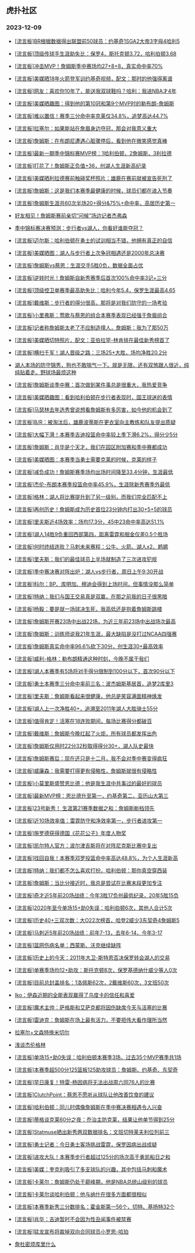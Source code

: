 ## 虎扑社区 
### 2023-12-09

+ [[流言板]BR根据数据得出联盟前50球员：约基奇1SGA2大帝3字母4哈利5](https://bbs.hupu.com/623537536.html)

+ [[流言板]顶级传球手生涯助失比：保罗4，斯托克顿3.72，哈利伯顿3.68](https://bbs.hupu.com/623536793.html)

+ [[流言板]冲击MVP！詹姆斯季中赛场均27+8+8，真实命中率70%](https://bbs.hupu.com/623536587.html)

+ [[流言板]美媒晒18年火箭登军训约基奇视频，配文：那时的他强得离谱](https://bbs.hupu.com/623537829.html)

+ [[流言板]网友：喜欢你10年了，能送我双球鞋吗？哈利：我进NBA才4年](https://bbs.hupu.com/623535598.html)

+ [[流言板]美媒晒趣图：得到他的第10冠和第9个MVP时的勒布朗-詹姆斯](https://bbs.hupu.com/623536417.html)

+ [[流言板]难以置信！赛季三分命中率克莱仅34.8%，追梦高达44.7%](https://bbs.hupu.com/623536293.html)

+ [[流言板]拉塞尔：如果能站在詹眉身边夺冠，那会对我意义重大](https://bbs.hupu.com/623536721.html)

+ [[流言板]詹姆斯：在布朗尼遭遇心脏骤停后，看到他在微笑感觉真棒](https://bbs.hupu.com/623537350.html)

+ [[流言板]最新一期季中锦标赛MVP榜：1哈利伯顿，2詹姆斯，3利拉德](https://bbs.hupu.com/623538117.html)

+ [[流言板]打花了！詹姆斯正负值+36，创湖人生涯新高纪录](https://bbs.hupu.com/623537156.html)

+ [[流言板]美媒晒利拉德赛前触碰奖杯照片：雄鹿在赛前就被宣告死刑了](https://bbs.hupu.com/623538350.html)

+ [[流言板]詹姆斯：这是我们本赛季最健康的时候，球员们都在进入节奏](https://bbs.hupu.com/623537515.html)

+ [[流言板]詹姆斯生涯共60次半场20+得分&75%+命中率，高居历史第一](https://bbs.hupu.com/623538269.html)

+ [好友相见！詹姆斯赛前亲切“问候”场边记者杰弗森](https://bbs.hupu.com/623533487.html)

+ [季中锦标赛决赛预测：步行者vs湖人，你看好谁能夺冠？](https://bbs.hupu.com/623532988.html)

+ [[流言板]迈尔斯：哈利伯顿在勇士的试训相当不错，他拥有真正的自信](https://bbs.hupu.com/623534817.html)

+ [[流言板]美媒晒图：湖人与步行者上次争冠相遇还是2000年总决赛](https://bbs.hupu.com/623537380.html)

+ [[流言板]詹姆斯vs蔡恩：生涯交手5胜0负，数据全面占优](https://bbs.hupu.com/623532593.html)

+ [[流言板]逆转时光！詹姆斯自新秀赛季后首次100%命中率3记+三分](https://bbs.hupu.com/623533224.html)

+ [[流言板]顶级控卫单赛季最高助失比：哈利今年5.4，保罗生涯最高4.65](https://bbs.hupu.com/623535694.html)

+ [[流言板]戴维斯：步行者的得分很高，那将是对我们防守的一场考验](https://bbs.hupu.com/623536842.html)

+ [[流言板]小里弗斯：莺歌与蔡恩的组合本赛季表现已经强于詹眉组合](https://bbs.hupu.com/623536219.html)

+ [[流言板]记者称詹姆斯太老了不应制造撞人，詹姆斯：我为了那50万](https://bbs.hupu.com/623531720.html)

+ [[流言板]美媒晒切特照片，配文：亚伯拉罕-林肯排在最佳新秀榜首了](https://bbs.hupu.com/623538137.html)

+ [[流言板]横扫千军！湖人晋级之路：三场25+大胜，场均净胜20.2分](https://bbs.hupu.com/623535826.html)

+ [湖人本场的防守锦秀，狗也不敢喘气一下。就是无限，还有双煞跟人很近，纯纯贴着走。野球场最烦这种](https://bbs.hupu.com/623531816.html)

+ [[流言板]詹姆斯谈季中赛：首次做到某件事总是很重大，我热爱竞争](https://bbs.hupu.com/623538673.html)

+ [[流言板]美媒晒趣图：看到哈利伯顿在步行者表现时，国王球迷的表情](https://bbs.hupu.com/623537724.html)

+ [[流言板]马瑟林去年选秀曾说想看詹姆斯有多厉害，如今他的机会到了](https://bbs.hupu.com/623531148.html)

+ [[流言板]B/R：被淘汰后，雄鹿波蒂斯在更衣室向主教练和队友提出质疑](https://bbs.hupu.com/623527340.html)

+ [[流言板]大幅下滑！本赛季吉迪投篮命中率较上季下滑6.2%，得分少5分](https://bbs.hupu.com/623538440.html)

+ [[流言板]詹姆斯：肖华是个天才，我们在园区附加赛和季中赛都成功](https://bbs.hupu.com/623532250.html)

+ [[流言板]美媒晒图：本赛季当勇士需要克莱的时候，克莱的样子](https://bbs.hupu.com/623537250.html)

+ [[流言板]减负成功！詹姆斯赛季场均出场时间降至33.4分钟，生涯最低](https://bbs.hupu.com/623533045.html)

+ [[流言板]杰伦-布朗本赛季投篮命中率45.9%，生涯除新秀赛季外最低](https://bbs.hupu.com/623537923.html)

+ [[流言板]格林：湖人将比赛提升到了另一级别，而我们完全匹配不上](https://bbs.hupu.com/623535974.html)

+ [[流言板]再创历史！詹姆斯成为历史首位23分钟内打出30+5+5的球员](https://bbs.hupu.com/623529016.html)

+ [[流言板]里夫斯近4场效率：场均17.3分，45中23命中率高达51.1%](https://bbs.hupu.com/623535741.html)

+ [[流言板]湖人14胜9负重回西部第四，距离雷霆和掘金仅差0.5个胜场](https://bbs.hupu.com/623530645.html)

+ [[流言板]何时终结连败？马刺未来赛程：公牛、火箭、湖人x2、鹈鹕](https://bbs.hupu.com/623537979.html)

+ [[流言板]里夫斯：我们的最佳球员上半场就制造了三次进攻犯规](https://bbs.hupu.com/623534655.html)

+ [[流言板]季中赛决赛对阵出炉：湖人vs步行者，周日上午9:30开战](https://bbs.hupu.com/623528817.html)

+ [[流言板]科尔：BP、库明加、穆迪会得到上场时间，但事情没那么简单](https://bbs.hupu.com/623534261.html)

+ [[流言板]特纳：我们与国王交易真是双赢，在那之前我的日子很黑暗](https://bbs.hupu.com/623537680.html)

+ [[流言板]杨毅：要是就一场球决生死，我高低还是抱着詹姆斯跳楼](https://bbs.hupu.com/623530468.html)

+ [[流言板]詹姆斯开赛23场中出战22场，为近三年前23场中出战场次最高](https://bbs.hupu.com/623535930.html)

+ [[流言板]詹姆斯：训练师说我21年生涯，最大缺陷是没打过NCAA四强赛](https://bbs.hupu.com/623530998.html)

+ [[流言板]詹姆斯真实命中率96.6%砍下30分，创生涯30+最高效率](https://bbs.hupu.com/623529229.html)

+ [[流言板]威利-格林：勒布朗精通这种时刻，今晚不属于我们](https://bbs.hupu.com/623535889.html)

+ [[流言板]湖人本赛季有5场将对手得分限制到100分以下，首次90分以下](https://bbs.hupu.com/623535457.html)

+ [[流言板]勇士本赛季三分命中率前三名：波杰姆斯基居首，追梦2库里3](https://bbs.hupu.com/623537794.html)

+ [[流言板]里夫斯：詹姆斯看起来很健康，他总是笑容满面精神焕发](https://bbs.hupu.com/623534753.html)

+ [[流言板]湖人上一次净胜40+，追溯至2011年湖人大胜骑士55分](https://bbs.hupu.com/623529879.html)

+ [[流言板]值得肯定！活塞在18连败期间，每场比赛得分都破百](https://bbs.hupu.com/623536676.html)

+ [[流言板]戴维斯：詹姆斯今晚扛起了火炬，所有球员都发挥出色](https://bbs.hupu.com/623534039.html)

+ [[流言板]詹姆斯仅用时22分32秒取得得分30+，湖人队史最快](https://bbs.hupu.com/623529011.html)

+ [[流言板]詹姆斯赛后：现在还只是十二月，我不会对季中赛变得疯狂](https://bbs.hupu.com/623529296.html)

+ [[流言板]威廉森：我需要打得更有侵略性，詹姆斯就很有侵略性](https://bbs.hupu.com/623535469.html)

+ [[流言板]小莫里斯盛赞恩比德：他是我生涯中共事过的最好的球员](https://bbs.hupu.com/623538570.html)

+ [[流言板]最新MVP榜：恩比德升至第一，约基奇第二，亚历山大第三](https://bbs.hupu.com/623539397.html)

+ [[流言板]23号新秀！ 生涯第21赛季数据之和：詹姆斯断档领先](https://bbs.hupu.com/623539559.html)

+ [[流言板]近10场效率值：雷霆防守和净效率第一，步行者进攻第一](https://bbs.hupu.com/623539875.html)

+ [[流言板]施罗德获得德国《花花公子》年度人物奖](https://bbs.hupu.com/623538777.html)

+ [[流言板]凯尔特人官方：波尔津吉斯将在对阵尼克斯比赛中复出](https://bbs.hupu.com/623539533.html)

+ [[流言板]找回自我！本赛季邓罗投篮命中率高达48.8%，为个人生涯新高](https://bbs.hupu.com/623539331.html)

+ [[流言板]特纳：我们都不怎么喜欢打扮，哈利伯顿：那你真空穿西装](https://bbs.hupu.com/623538452.html)

+ [[流言板]詹姆斯：当比分接近时，我总是尝试在比赛末段更加专注](https://bbs.hupu.com/623538457.html)

+ [[流言板]奇才近5年前20场战绩：今年3胜17负创最低纪录，20年5胜15负](https://bbs.hupu.com/623538739.html)

+ [[流言板]2020年至今单场15+助0失误：哈利伯顿6次，其他人合计5次](https://bbs.hupu.com/623538245.html)

+ [[流言板]历史40+三双次数：大O22次榜首，哈登2威少3东契奇4詹姆斯5](https://bbs.hupu.com/623537651.html)

+ [[流言板]马刺近5年前20场战绩：前年7-13，去年6-14，今年3-17](https://bbs.hupu.com/623538070.html)

+ [[流言板]篮网伤病名单：西蒙斯、沃克继续缺阵](https://bbs.hupu.com/623538699.html)

+ [[流言板]历史上的今天：2011年大卫-斯特恩否决保罗转会湖人的交易](https://bbs.hupu.com/623540119.html)

+ [[流言板]单赛季场均12+助攻：斯托克顿8次，保罗基德纳什威少等人0次](https://bbs.hupu.com/623539730.html)

+ [[流言板]目前总封盖排名：1洛佩斯62次，2戴维斯60次，3文班50次](https://bbs.hupu.com/623540099.html)

+ [Iko：伊森近期的全能表现赢得了乌度卡的信任和喜爱](https://bbs.hupu.com/623536128.html)

+ [[流言板]魔术主帅：萨格斯和艾萨克都将因伤缺席今天与活塞的比赛](https://bbs.hupu.com/623539706.html)

+ [[流言板]雷迪克：詹姆斯在场上最有活力，不要把伟大看作理所当然](https://bbs.hupu.com/623540542.html)

+ [拉塞尔+文森特换米切尔](https://bbs.hupu.com/623539890.html)

+ [浅谈杰伦格林](https://bbs.hupu.com/623536881.html)

+ [[流言板]单场15+助0失误：哈利伯顿本赛季3场，过去35个MVP赛季共1场](https://bbs.hupu.com/623540773.html)

+ [[流言板]本赛季超500分125篮板125助攻球员：詹姆斯、约基奇、东契奇](https://bbs.hupu.com/623540893.html)

+ [[流言板]早日康复！特雷-杨因病将无法出战周六同76人的比赛](https://bbs.hupu.com/623540743.html)

+ [[流言板]ClutchPoint：蔡恩不愿听从球队让他改善饮食的建议](https://bbs.hupu.com/623541063.html)

+ [[流言板]哈利伯顿：同儿时偶像詹姆斯在季中赛决赛相遇令人兴奋](https://bbs.hupu.com/623541135.html)

+ [[流言板]蒂格谈克莱60分之夜：乔治主防克莱，结果让他单节得到25分](https://bbs.hupu.com/623541037.html)

+ [[流言板]Statmuse晒出新秀两双数据排名：文班切特莱夫利位列前三](https://bbs.hupu.com/623540885.html)

+ [[流言板]勇士记者：今日勇士客场挑战雷霆，保罗因病出战成疑](https://bbs.hupu.com/623541111.html)

+ [[流言板]进攻大队！本赛季步行者超过125分的场次高于勇凯船日之和](https://bbs.hupu.com/623541120.html)

+ [[流言板]美媒：奎克利吸引了多支球队的兴趣，其中包括马刺和魔术](https://bbs.hupu.com/623541106.html)

+ [[流言板]卡莱尔：詹姆斯仍处于巅峰期，他是NBA总统山级别的球员](https://bbs.hupu.com/623541173.html)

+ [[流言板]卡莱尔谈哈利伯顿：他与纳什在很多方面都很相似](https://bbs.hupu.com/623541204.html)

+ [[流言板]本赛季新秀三分数排名：霍金斯第一56个，切特、基扬特32个](https://bbs.hupu.com/623541100.html)

+ [[流言板]肖华：吉迪暂时不会因为性丑闻事件被禁赛](https://bbs.hupu.com/623541273.html)

+ [[流言板]猛龙宣布将裁掉双向合同球员小罗恩-哈珀](https://bbs.hupu.com/623541045.html)

+ [詹杜密烦库里什么](https://bbs.hupu.com/623541152.html)

